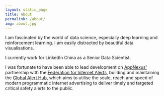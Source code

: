 ```yaml
---
layout: static_page
title: About
permalink: /about/
img: about.jpg
---
```


I am fascinated by the world of data science, especially deep learning and reinforcement learning. I am easily distracted by beautiful data visualisations.

I currently work for LinkedIn China as a Senior Data Scientist.

I was fortunate to have been able to lead development on [AppNexus'](http://www.appnexus.com) partnership with the [Federation for Internet Alerts](www.internetalerts.org), building and maintaining the [Global Alert Hub](https://www.internetalerts.org/hub/messaging), which aims to utilise the scale, reach and speed of modern programmatic internet advertising to deliver timely and targeted critical safety alerts to the public.
